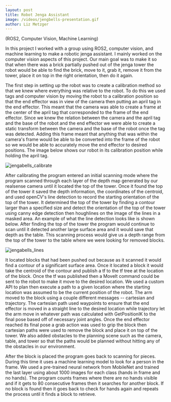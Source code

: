```yaml
--- 
layout: post
title: Robot Jenga Assistant
image: /videos/jengbells-presentation.gif
author: Liz Metzger
---
```


(ROS2, Computer Vision, Machine Learning)

In this project I worked with a group using ROS2, computer vision, and machine learning to make a robotic jenga assistant. I mainly worked on the computer vision aspects of this
project. Our main goal was to make it so that when there was a brick partially pushed out of the jenga tower the robot would be able to find the brick, move to it,
grab it, remove it from the tower, place it on top in the right orientation, then do it again.
 
The first step in setting up the robot was to create a calibration method so that we knew where everything was relative to the robot. To do this we used tags and computer vision
by moving the robot to a calibration position so that the end effector was in view of the camera then putting an april tag in the end effector. This meant that the camera was able to create a frame at the center of the april tag that corresponded to the frame of the end effector. Since we knew the relation between the camera and the april tag and the base of the robot and the end effector we were able to create a static transform between the camera and the base of the robot once the tag was detected. Adding this frame meant that anything that was within the camera's frame would be able to be converted into the frame of the robot so we would be able to accurately move the end effector to desired positions. The image below shows our robot in its calibration position while holding the april tag.
 
 
![jengabells_calibrate](https://user-images.githubusercontent.com/113066141/207953649-ddb1ad7e-306a-4757-a529-b653817149e2.jpg)
 
 
After calibrating the program entered an initial scanning mode where the program scanned through each layer of the depth map generated by our realsense camera until it located the top of the tower. Once it found the top of the tower it saved the depth information, the coordinates of the centroid, and used openCV's line detection to record the starting orientation of the top of the tower. It determined the top of the tower by finding a contour larger than a specified size and detect the orientation of the top of the tower using canny edge detection then houghlines on the image of the lines in a masked area. An example of what the line detection looks like is shown below. After finding the top of the tower the program would continue to scan until it detected another large surface area and it would save that depth as the table. This scanning process would give us a depth range from the top of the tower to the table where we were looking for removed blocks.
 
 
![jengabells_lines](https://user-images.githubusercontent.com/113066141/207953537-13d00770-abe8-4372-98e5-264ca3741dc9.jpg)
 
 
It located blocks that had been pushed out because as it scanned it would find a contour of a significant surface area. Once it located a block it would take the centroid of the contour and publish a tf to the tf tree at the location of the block. Once the tf was published then a MoveIt command could be sent to the robot to make it move to the desired location. We used a custom API to plan then execute a path to a given location where the starting location was assumed to be the current position of the robot. The arm moved to the block using a couple different messages -- cartesian and trajectory. The cartesian path used waypoints to ensure that the end effector is moved in a straight line to the desired location while trajectory let the arm move in whatever path was calculated with GetPositionIK to the final pose based off of necessary joint angles. Once the end effector reached its final pose a grab action was used to grip the block then cartesian paths were used to remove the block and place it on top of the tower. We also added obstacles to the planning scene such as the camera, table, and tower so that the paths would be planned without hitting any of the obstacles in our environment.
 
After the block is placed the program goes back to scanning for pieces. During this time it uses a machine learning model to look for a person in the frame. We used a pre-trained neural network from MobileNet and trained the last layer using about 1000 images for each class (hands in frame and no hands). The program counts frames where there are no hands visible and if it gets to 80 consecutive frames then it searches for another block. If no block is found then it goes back to check for hands again and repeats the process until it finds a block to retrieve.

